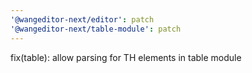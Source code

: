 ```yaml
---
'@wangeditor-next/editor': patch
'@wangeditor-next/table-module': patch
---
```


fix(table): allow parsing for TH elements in table module
